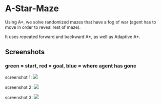 # A-Star-Maze
Using A*, we solve randomized mazes that have a fog of war (agent has to move in order to reveal rest of maze).

It uses repeated forward and backward A\*, as well as Adaptive A\*.

## Screenshots
### green = start, red = goal, blue = where agent has gone

screenshot 1:
![]({{"/images/maze.png"|absolute_url}})

screenshot 2:
![]({{"/images/maze2.png"|absolute_url}})

screenshot 3:
![]({{"/images/maze3.png"|absolute_url}})
